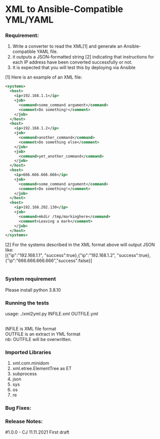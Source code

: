 # XML to Ansible-Compatible YML/YAML

### Requirement:

1. Write a converter to read the XML[1] and generate an Ansible-compatible YAML file.
2. it outputs a JSON-formatted string [2] indicating that instructions for each IP
address have been converted successfully or not.
3. It is expected that you will test this by deploying via Ansible <br/>

[1] Here is an example of an XML file:
```xml
<systems>
  <host>
    <ip>192.168.1.1</ip>
    <job>
      <command>some_command argument</command>
      <comment>Do something!</comment>
    </job>
  </host>
  <host>
    <ip>192.168.1.2</ip>
    <job>
      <command>another_command</command>
      <comment>Do something else</comment>
    </job>
    <job>
      <command>yet_another_command</command>
    </job>
  </host>
  <host>
    <ip>666.666.666.666</ip>
    <job>
      <command>some_command argument</command>
      <comment>Do something!</comment>
    </job>
  </host>
  <host>
    <ip>192.168.202.130</ip>
    <job>
      <command>mkdir /tmp/markinghere</command>
      <comment>Leaving a mark</comment>
    </job>
  </host>
</systems>
```


[2] For the systems described in the XML format above will output JSON like:<br/>
[{"ip":"192.168.1.1", "success":true},{"ip":"192.168.1.2", "success":true},{"ip":"666.666.666.666","success":false}]<br/><br/>


### System requirement
Please install python 3.8.10

### Running the tests

usage: ./xml2yml.py INFILE.xml OUTFILE.yml<br/><br/>

  INFILE is XML file format<br/>
  OUTFILE is an extract in YML format<br/>
  nb: OUTFILE will be overwritten.<br/>


### Imported Libraries
1.	xml.com.minidom
2.	xml.etree.ElementTree as ET
3.	subprocess
4.	json
5.	sys
6. 	os
7.	re


### Bug Fixes:

### Release Notes:
#1.0.0 - CJ 11.11.2021 First draft
